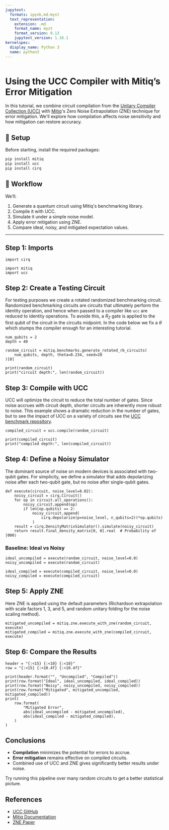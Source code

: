 ```yaml
---
jupytext:
  formats: ipynb,md:myst
  text_representation:
    extension: .md
    format_name: myst
    format_version: 0.13
    jupytext_version: 1.16.1
kernelspec:
  display_name: Python 3
  name: python3
---
```


```{tags} ucc, zne, beginner

```

# Using the UCC Compiler with Mitiq’s Error Mitigation

In this tutorial, we combine circuit compilation from the [Unitary Compiler Collection (UCC)](https://ucc.readthedocs.io/) with [Mitiq](https://mitiq.readthedocs.io/)'s Zero Noise Extrapolation (ZNE) technique for error mitigation. We'll explore how compilation affects noise sensitivity and how mitigation can restore accuracy.

## 🧰 Setup

Before starting, install the required packages:

```bash
pip install mitiq
pip install ucc
pip install cirq
```

## 🔁 Workflow

We’ll:

1. Generate a quantum circuit using Mitiq's benchmarking library.
2. Compile it with UCC.
3. Simulate it under a simple noise model.
4. Apply error mitigation using ZNE.
5. Compare ideal, noisy, and mitigated expectation values.

---

## Step 1: Imports

```{code-cell} ipython3
import cirq

import mitiq
import ucc
```

## Step 2: Create a Testing Circuit

For testing purposes we create a rotated randomized benchmarking circuit.
Randomized benchmarking circuits are circuits that ultimately perform the identity operation, and hence when passed to a compiler like `ucc` are reduced to identity operations.
To avoide this, a $R_Z$ gate is applied to the first qubit of the circuit in the circuits midpoint.
In the code below we fix a $\theta$ which stumps the compiler enough for an interesting tutorial.

```{code-cell} ipython3
num_qubits = 2
depth = 40

random_circuit = mitiq.benchmarks.generate_rotated_rb_circuits(
    num_qubits, depth, theta=0.234, seed=20
)[0]

print(random_circuit)
print("circuit depth:", len(random_circuit))
```

## Step 3: Compile with UCC

UCC will optimize the circuit to reduce the total number of gates.
Since noise accrues with circuit depth, shorter circuits are inherently more robust to noise.
This example shows a dramatic reduction in the number of gates, but to see the impact of UCC on a variety of circuits see the [UCC benchmark repository](https://github.com/unitaryfoundation/ucc-bench).

```{code-cell} ipython3
compiled_circuit = ucc.compile(random_circuit)

print(compiled_circuit)
print("compiled depth:", len(compiled_circuit))
```

## Step 4: Define a Noisy Simulator

The dominant source of noise on modern devices is associated with two-qubit gates.
For simplicity, we define a simulator that adds depolarizing noise after each two-qubit gate, but no noise after single-qubit gates.

```{code-cell} ipython3
def execute(circuit, noise_level=0.02):
    noisy_circuit = cirq.Circuit()
    for op in circuit.all_operations():
        noisy_circuit.append(op)
        if len(op.qubits) == 2:
            noisy_circuit.append(
                cirq.depolarize(p=noise_level, n_qubits=2)(*op.qubits)
            )
    result = cirq.DensityMatrixSimulator().simulate(noisy_circuit)
    return result.final_density_matrix[0, 0].real  # Probability of |000⟩
```

### Baseline: Ideal vs Noisy

```{code-cell} ipython3
ideal_uncompiled = execute(random_circuit, noise_level=0.0)
noisy_uncompiled = execute(random_circuit)

ideal_compiled = execute(compiled_circuit, noise_level=0.0)
noisy_compiled = execute(compiled_circuit)
```

## Step 5: Apply ZNE

Here ZNE is applied using the default parameters (Richardson extrapolation with scale factors 1, 3, and 5, and random unitary folding for the noise scaling method).

```{code-cell} ipython3
mitigated_uncompiled = mitiq.zne.execute_with_zne(random_circuit, execute)
mitigated_compiled = mitiq.zne.execute_with_zne(compiled_circuit, execute)
```

## Step 6: Compare the Results

```{code-cell} ipython3
header = "{:<15} {:<10} {:<10}"
row = "{:<15} {:<10.4f} {:<10.4f}"

print(header.format("", "Uncompiled", "Compiled"))
print(row.format("Ideal", ideal_uncompiled, ideal_compiled))
print(row.format("Noisy", noisy_uncompiled, noisy_compiled))
print(row.format("Mitigated", mitigated_uncompiled, mitigated_compiled))
print(
    row.format(
        "Mitigated Error",
        abs(ideal_uncompiled - mitigated_uncompiled),
        abs(ideal_compiled - mitigated_compiled),
    )
)
```

## Conclusions

- **Compilation** minimizes the potential for errors to accrue.
- **Error mitigation** remains effective on compiled circuits.
- Combined use of UCC and ZNE gives significantly better results under noise.

Try running this pipeline over many random circuits to get a better statistical picture.

## References

- [UCC GitHub](https://github.com/unitaryfoundation/ucc)
- [Mitiq Documentation](https://mitiq.readthedocs.io/)
- [ZNE Paper](https://arxiv.org/abs/1612.02058)
